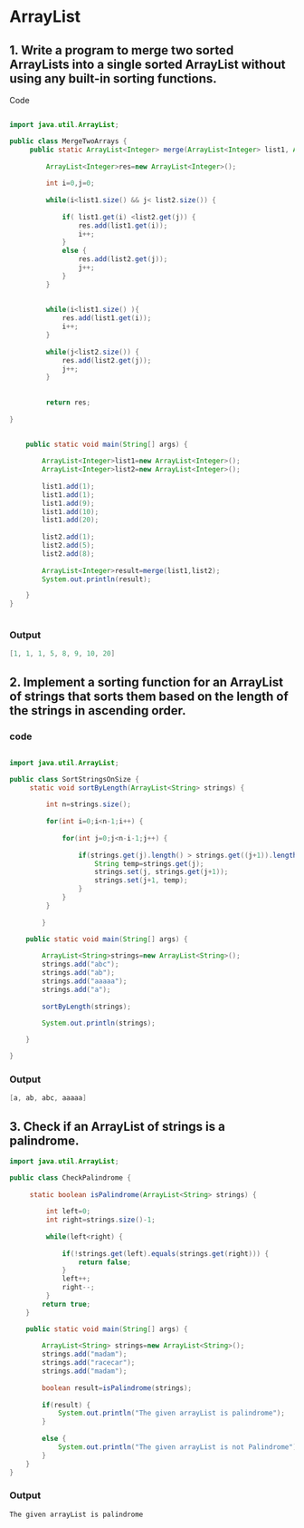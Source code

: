 # ArrayList

## 1. Write a program to merge two sorted ArrayLists into a single sorted ArrayList without using any built-in sorting functions.

Code <br>

``` java

import java.util.ArrayList;

public class MergeTwoArrays {
	 public static ArrayList<Integer> merge(ArrayList<Integer> list1, ArrayList<Integer> list2) {
		 
		 ArrayList<Integer>res=new ArrayList<Integer>();
		 
		 int i=0,j=0;
		 
		 while(i<list1.size() && j< list2.size()) {
			 
			 if( list1.get(i) <list2.get(j)) {
				 res.add(list1.get(i));
				 i++;
			 }
			 else {
				 res.add(list2.get(j));
				 j++;
			 }
		 }
		 
		 
		 while(i<list1.size() ){
			 res.add(list1.get(i));
			 i++;
		 }
		 
		 while(j<list2.size()) {
			 res.add(list2.get(j));
			 j++;
		 }
		 
		 
		 return res;
	
}
	

	public static void main(String[] args) {
		
		ArrayList<Integer>list1=new ArrayList<Integer>();
		ArrayList<Integer>list2=new ArrayList<Integer>();
		
		list1.add(1);
		list1.add(1);
		list1.add(9);
		list1.add(10);
		list1.add(20);
		
		list2.add(1);
		list2.add(5);
		list2.add(8);
		
		ArrayList<Integer>result=merge(list1,list2);
		System.out.println(result);

	}
}



```


### Output
``` Java
[1, 1, 1, 5, 8, 9, 10, 20]
```


## 2. Implement a sorting function for an ArrayList of strings that sorts them based on the length of the strings in ascending order.
 ### code
``` java

import java.util.ArrayList;

public class SortStringsOnSize {
	 static void sortByLength(ArrayList<String> strings) {
			
		 int n=strings.size();
		 
		 for(int i=0;i<n-1;i++) {
			 
			 for(int j=0;j<n-i-1;j++) {
				 
				 if(strings.get(j).length() > strings.get((j+1)).length()) {
					 String temp=strings.get(j);
					 strings.set(j, strings.get(j+1));
					 strings.set(j+1, temp);
				 }
			 }
		 }
			
		}

	public static void main(String[] args) {
		
		ArrayList<String>strings=new ArrayList<String>();
		strings.add("abc");
		strings.add("ab");
		strings.add("aaaaa");
		strings.add("a");
		
		sortByLength(strings);
		
		System.out.println(strings);

	}

}

```

### Output
``` Java
[a, ab, abc, aaaaa]

```

## 3. Check if an ArrayList of strings is a palindrome.
``` java
import java.util.ArrayList;

public class CheckPalindrome {
	
	 static boolean isPalindrome(ArrayList<String> strings) {
		 
		 int left=0;
		 int right=strings.size()-1;
		 
		 while(left<right) {
			 
			 if(!strings.get(left).equals(strings.get(right))) {
				 return false;
			 }
			 left++;
			 right--;
		 }
		return true;
	}

	public static void main(String[] args) {
		
		ArrayList<String> strings=new ArrayList<String>();
		strings.add("madam");
		strings.add("racecar");
		strings.add("madam");
		
		boolean result=isPalindrome(strings);
		
		if(result) {
			System.out.println("The given arrayList is palindrome");
		}
		
		else {
			System.out.println("The given arrayList is not Palindrome");
		}
	}
}
```

### Output
``` Java
The given arrayList is palindrome


```
